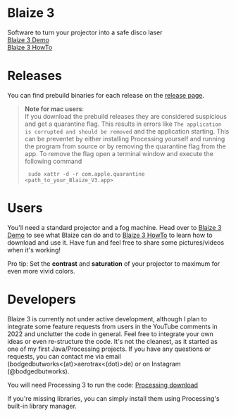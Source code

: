 # Blaize 3
Software to turn your projector into a safe disco laser \
[Blaize 3 Demo](https://www.youtube.com/watch?v=ziG_0-8F9Vg) \
[Blaize 3 HowTo](https://www.youtube.com/watch?v=TjnYWlusAS8)

# Releases
You can find prebuild binaries for each release on the [release page](https://github.com/bodgedbutworks/Blaize_V3/releases).
> **Note for mac users**: \
> If you download the prebuild releases they are considered suspicious and get a quarantine flag. This results in errors like `The application is corrupted and should be removed` and the application starting.
> This can be preventet by either installing Processing yourself and running the program from source or by removing the quarantine flag from the app.
> To remove the flag open a terminal window and execute the following command 
> ```
>  sudo xattr -d -r com.apple.quarantine <path_to_your_Blaize_V3.app>
> ``` 
# Users
You'll need a standard projector and a fog machine. Head over to [Blaize 3 Demo](https://www.youtube.com/watch?v=ziG_0-8F9Vg) to see what Blaize can do and to [Blaize 3 HowTo](https://www.youtube.com/watch?v=TjnYWlusAS8) to learn how to download and use it. Have fun and feel free to share some pictures/videos when it's working!

Pro tip: Set the **contrast** and **saturation** of your projector to maximum for even more vivid colors.

# Developers
Blaize 3 is currently not under active development, although I plan to integrate some feature requests from users in the YouTube comments in 2022 and unclutter the code in general. Feel free to integrate your own ideas or even re-structure the code. It's not the cleanest, as it started as one of my first Java/Processing projects.
If you have any questions or requests, you can contact me via email (bodgedbutworks<(at)>aerotrax<(dot)>de) or on Instagram (@bodgedbutworks).

You will need Processing 3 to run the code: [Processing download](https://processing.org/download)

If you're missing libraries, you can simply install them using Processing's built-in library manager.
